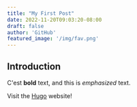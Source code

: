 ```yaml
---
title: "My First Post"
date: 2022-11-20T09:03:20-08:00
draft: false
author: 'GitHub'
featured_image: '/img/fav.png'
---
```

## Introduction

C'est **bold** text, and this is *emphasized* text.

Visit the [Hugo](https://gohugo.io) website!